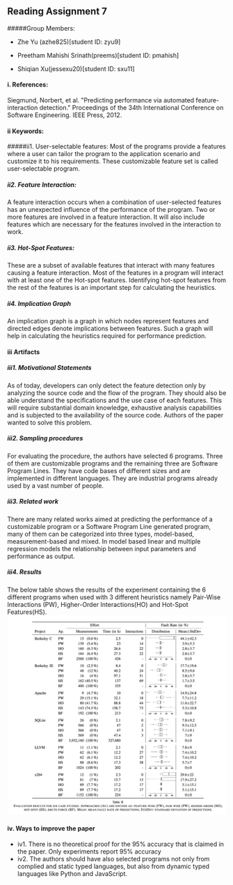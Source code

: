 ## Reading Assignment 7
#####Group Members:

- Zhe Yu (azhe825)[student ID: zyu9]

- Preetham Mahishi Srinath(preems)[student ID: pmahish]

- Shiqian Xu(jessexu20)[student ID: sxu11]

#### i. References:
Siegmund, Norbert, et al. "Predicting performance via automated feature-interaction detection." Proceedings of the 34th International Conference on Software Engineering. IEEE Press, 2012.
#### ii Keywords:
#####ii1. User-selectable features: 
Most of the programs provide a features where a user can tailor the program to the application scenario and customize it to his requirements. These customizable  feature set is called user-selectable program.
##### ii2. Feature Interaction:
A feature interaction occurs when a combination of user-selected features has an unexpected influence of the performance of the program. Two or more features are involved in a feature interaction. It will also include features which are necessary for the features involved in the interaction to work.
##### ii3. Hot-Spot Features:
These are a subset of available features that interact with many features causing a feature interaction. Most of the features in a program will interact with at least one of the Hot-spot features. Identifying hot-spot features from the rest of the features is an important step for calculating the heuristics.
##### ii4. Implication Graph
An implication graph is a graph in which nodes represent features and directed edges denote implications between features. Such a graph will help in calculating the heuristics required for performance prediction.
#### iii Artifacts
##### iii1.  Motivational Statements
As of today, developers can only detect the feature detection only by analyzing the source code and the flow of the program. They should also be able understand the specifications and the use case of each features. This will require substantial domain knowledge, exhaustive analysis capabilities and is subjected to the availability of the source code. Authors of the paper wanted to solve this problem.
##### iii2. Sampling procedures 
For evaluating the procedure, the authors have selected 6 programs. Three of them are customizable  programs and the remaining three are Software Program Lines. They have code bases of different sizes and are implemented in different languages. They are industrial programs already used by a vast number of people.
##### iii3. Related work
There are many related works aimed at predicting the performance of a customizable program or a Software Program Line generated program, many of them can be categorized into three types,  model-based, measurement-based and mixed.  In model based linear and multiple regression models the relationship between input parameters and performance as output.
##### iii4. Results
The below table shows the results of the experiment containing the 6 different programs when used with 3 different heuristics namely Pair-Wise Interactions (PW), Higher-Order Interactions(HO) and Hot-Spot Features(HS).
![results](result.png)
#### iv. Ways to improve the paper
 - iv1. There is no theoretical proof for the 95% accuracy that is claimed in the paper. Only experiments report 95% accuracy
 - iv2.    The authors should have also selected programs not only from complied and static typed languages, but also from dynamic typed languages like Python and JavaScript. 
 

